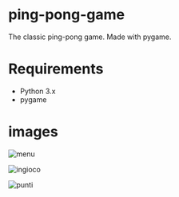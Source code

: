 # ping-pong-game
The classic ping-pong game. Made with pygame.
# Requirements
- Python 3.x
- pygame
# images
![menu](https://user-images.githubusercontent.com/73524591/130645142-f28beeaf-9d87-4910-9ea0-c7d1dcb7ca80.png)

![ingioco](https://user-images.githubusercontent.com/73524591/130645166-ddc9f638-d505-410a-ab0e-5010976a465b.png)

![punti](https://user-images.githubusercontent.com/73524591/130645181-724d2681-384f-4262-96d9-51444884ab54.png)
